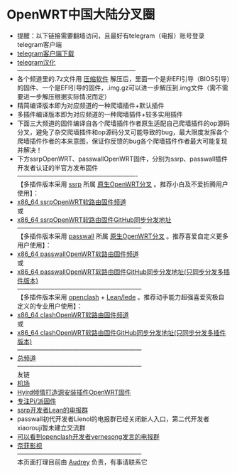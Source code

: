 # OpenWRT中国大陆分叉圈

* 提醒：以下链接需要翻墙访问，且最好有telegram（电报）账号登录telegram客户端           
* [telegram客户端下载](https://telegram.org/apps)           
* [telegram汉化](https://t.me/setlanguage/classic-zh)          
———————————————————
* 各个频道里的.7z文件用 [压缩软件](https://cn.bandisoft.com/bandizip/) 解压后，里面一个是非EFI引导（BIOS引导）的固件、一个是EFI引导的固件，.img.gz可以进一步解压到.img文件（需不需要进一步解压根据实际情况而定）                  
* 精简编译版本即为对应频道的一种爬墙插件+默认插件             
* 多插件编译版本即为对应频道的一种爬墙插件+较多实用插件               
* 下面三大频道的固件编译自各个爬墙插件作者原生适配自己爬墙插件的op源码分叉，避免了杂交爬墙插件和op源码分叉可能导致的bug，最大限度发挥各个爬墙插件作者的本来意图，保证你反馈的bug各个爬墙插件作者最大可能复现并解决！          
* 下方ssrpOpenWRT、passwallOpenWRT固件，分别为ssrp、passwall插件开发者认证的半官方发布固件       
———————————————————-                 
【多插件版本采用 [ssrp](https://github.com/fw876/helloworld) 所属 [原生OpenWRT分叉](https://github.com/coolsnowwolf/lede) 。推荐小白及不爱折腾用户使用】：              
* [x86_64 ssrpOpenWRT软路由固件频道](https://t.me/ssrpOpenWRT)      
或      
* [x86_64 ssrpOpenWRT软路由固件GitHub同步分发地址](https://github.com/boduoyejieyi666/ssrpOpenWRT/releases)      
————————————————————               
【多插件版本采用 [passwall](https://github.com/xiaorouji/openwrt-passwall) 所属 [原生OpenWRT分叉](https://github.com/Lienol/openwrt) 。推荐喜爱自定义更多用户使用】：           
* [x86_64 passwallOpenWRT软路由固件频道](https://t.me/passwallOpenWRT233)      
或      
* [x86_64 passwallOpenWRT软路由固件GitHub同步分发地址(只同步分发多插件版本)](https://github.com/boduoyejieyi666/passwallOpenWRT/releases)         
————————————————————        
【多插件版本采用 [openclash](https://github.com/vernesong/OpenClash) + [Lean/lede](https://github.com/coolsnowwolf/lede) 。推荐动手能力超强喜爱究极自定义的专业用户使用】：      
* [x86_64 clashOpenWRT软路由固件频道](https://t.me/clashOpenWRT233)          
或       
* [x86_64 clashOpenWRT软路由固件GitHub同步分发地址(只同步分发多插件版本)](https://github.com/boduoyejieyi666/clashOpenWRT/releases)            
————————————————————        
* [总频道](https://t.me/OpenWRTcn)             
————————————————————        
友链            
* [机场](./youlian/jichang.md)               
* [Hyird倾情打造源安装插件OpenWRT固件](./youlian/Hyird1.md)               
* [专注Pi/派固件](./youlian/Pi.md)        
* [ssrp开发者Lean的电报群](https://t.me/joinchat/JhKgAA6Hx1uiihA7RaTW1w)         
* passwall初代开发者Lienol的电报群已经关闭新人入口，第二代开发者xiaorouji暂未建立交流群    
* [可以看到openclash开发者vernesong发言的电报群](https://t.me/ctcgfw_openwrt_discuss)         
* [奈菲影视](https://www.nfmovies.com/)        
————————————————————            
本页面打理目前由 [Audrey](https://t.me/AudreyHB1314) 负责，有事请联系它             
